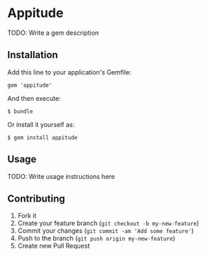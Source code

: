 # Appitude

TODO: Write a gem description

## Installation

Add this line to your application's Gemfile:

    gem 'appitude'

And then execute:

    $ bundle

Or install it yourself as:

    $ gem install appitude

## Usage

TODO: Write usage instructions here

## Contributing

1. Fork it
2. Create your feature branch (`git checkout -b my-new-feature`)
3. Commit your changes (`git commit -am 'Add some feature'`)
4. Push to the branch (`git push origin my-new-feature`)
5. Create new Pull Request
